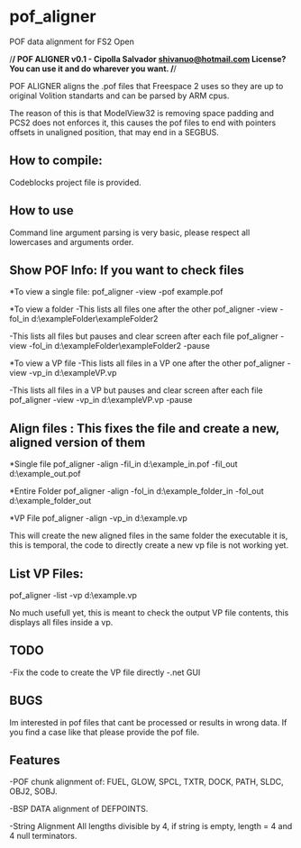 # pof_aligner
POF data alignment for FS2 Open

/********************************************************************/
	POF ALIGNER v0.1 - Cipolla Salvador shivanuo@hotmail.com
	  License? You can use it and do wharever you want.
/********************************************************************/

POF ALIGNER aligns the .pof files that Freespace 2 uses so they are
up to original Volition standarts and can be parsed by ARM cpus. 

The reason of this is that ModelView32 is removing space padding and 
PCS2 does not enforces it, this causes the pof files to end with
pointers offsets in unaligned position, that may end in a SEGBUS.

How to compile:
---------------
Codeblocks project file is provided.

How to use
-----------
Command line argument parsing is very basic, please respect all lowercases and arguments order.

Show POF Info: If you want to check files
-----------------------------------------
 
*To view a single file:
pof_aligner -view -pof example.pof

*To view a folder
-This lists all files one after the other
pof_aligner -view -fol_in d:\exampleFolder\exampleFolder2

-This lists all files but pauses and clear screen after each file
pof_aligner -view -fol_in d:\exampleFolder\exampleFolder2 -pause

*To view a VP file
-This lists all files in a VP one after the other
pof_aligner -view -vp_in d:\exampleVP.vp

-This lists all files in a VP but pauses and clear screen after each file
pof_aligner -view -vp_in d:\exampleVP.vp -pause



Align files : This fixes the file and create a new, aligned version of them
---------------------------------------------------------------------------
*Single file
pof_aligner -align -fil_in d:\example_in.pof -fil_out d:\example_out.pof

*Entire Folder
pof_aligner -align -fol_in d:\example_folder_in -fol_out d:\example_folder_out

*VP File
pof_aligner -align -vp_in d:\example.vp

This will create the new aligned files in the same folder the executable it is,
this is temporal, the code to directly create a new vp file is not working yet.



List VP Files:
--------------
pof_aligner -list -vp d:\example.vp

No much usefull yet, this is meant to check the output VP file contents,
this displays all files inside a vp.


TODO
-----
-Fix the code to create the VP file directly
-.net GUI

BUGS
----
Im interested in pof files that cant be processed or results in wrong data.
If you find a case like that please provide the pof file.

Features
--------
-POF chunk alignment of:
FUEL, GLOW, SPCL, TXTR, DOCK, PATH, SLDC, OBJ2, SOBJ.

-BSP DATA alignment of
DEFPOINTS.

-String Alignment
All lengths divisible by 4, if string is empty, length = 4 and 4 null terminators.
